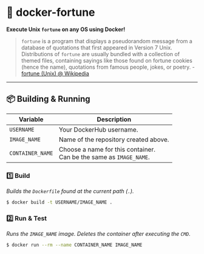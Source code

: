 
# 🔮 docker-fortune

**Execute Unix `fortune` on any OS using Docker!**

> `fortune` is a program that displays a pseudorandom message from a database of quotations that first appeared in Version 7 Unix. Distributions of `fortune` are usually bundled with a collection of themed files, containing sayings like those found on fortune cookies (hence the name), quotations from famous people, jokes, or poetry. -[fortune (Unix) @ Wikipedia](https://en.wikipedia.org/wiki/Fortune_(Unix))

---

## 📦 Building & Running

| Variable | Description |
| -------- | ----------- |
| `USERNAME` | Your DockerHub username. |
| `IMAGE_NAME` | Name of the repository created above. |
| `CONTAINER_NAME` | Choose a name for this container.<br>Can be the same as `IMAGE_NAME`. |

### 1️⃣ Build

_Builds the `Dockerfile` found at the current path (`.`)._

```bash
$ docker build -t USERNAME/IMAGE_NAME .
```

### 2️⃣ Run & Test

_Runs the `IMAGE_NAME` image. Deletes the container after executing the `CMD`_.

```bash
$ docker run --rm --name CONTAINER_NAME IMAGE_NAME
```
